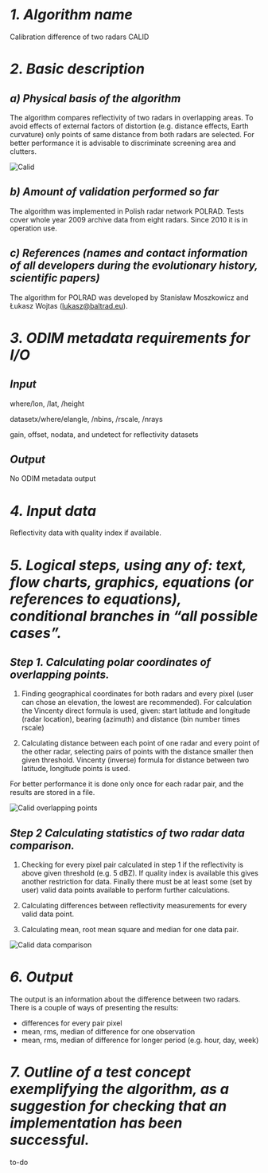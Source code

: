 # *1. Algorithm name*
Calibration difference of two radars CALID

# *2. Basic description*
## *a) Physical basis of the algorithm*
The algorithm compares reflectivity of two radars in overlapping areas. To avoid effects of external factors of distortion (e.g. distance effects, Earth curvature) only points of same distance from both radars are selected. For better performance it is advisable to discriminate screening area and clutters.

![Calid](/images/calid.png)

## *b) Amount of validation performed so far*
The algorithm was implemented in Polish radar network POLRAD. Tests cover whole year 2009 archive data from eight radars. Since 2010 it is in operation use.

## *c) References (names and contact information of all developers during the evolutionary history, scientific papers)*
The algorithm for POLRAD was developed by Stanisław Moszkowicz and Łukasz Wojtas (lukasz@baltrad.eu).

# *3. ODIM metadata requirements for I/O*
## *Input*
where/lon, /lat, /height

datasetx/where/elangle, /nbins, /rscale, /nrays

gain, offset, nodata, and undetect for reflectivity datasets

## *Output*
No ODIM metadata output

# *4. Input data*
Reflectivity data with quality index if available.

# *5. Logical steps, using any of: text, flow charts, graphics, equations (or references to equations), conditional branches in “all possible cases”.*
## *Step 1. Calculating polar coordinates of overlapping points.*
1. Finding geographical coordinates for both radars and every pixel (user can chose an elevation, the lowest are recommended). For calculation the Vincenty direct formula is used, given: start latitude and longitude (radar location), bearing (azimuth) and distance (bin number times rscale)

1. Calculating distance between each point of one radar and every point of the other radar, selecting pairs of points with the distance smaller then given threshold. Vincenty (inverse) formula for distance between two latitude, longitude points is used.

For better performance it is done only once for each radar pair, and the results are stored in a file.

![Calid overlapping points](/images/calid_overlapping_points.png)

<!--	
	#!graphviz
	digraph S {
	"below dist\nthreshold?" [shape=diamond]
	"Loop over\npixels of radar1"->"Loop over\npixels of radar2"
	"Loop over\npixels of radar2"->"Calculating\nlon/lat for radar1"
	"Calculating\nlon/lat for radar1"->"Calculating\nlon/lat for radar2"
	"Calculating\nlon/lat for radar2"->"Calculating dist\nbetween points"
	"Calculating dist\nbetween points"->"below dist\nthreshold?"
	"below dist\nthreshold?"->"Store pair"[label="no"]
	}
-->	
	
## *Step 2 Calculating statistics of two radar data comparison.*
1. Checking for every pixel pair calculated in step 1 if the reflectivity is above given threshold (e.g. 5 dBZ). If quality index is available this gives another restriction for data. Finally there must be at least some (set by user) valid data points available to perform further calculations.

1. Calculating differences between reflectivity measurements for every valid data point.

1. Calculating mean, root mean square and median for one data pair.

![Calid data comparison](/images/calid_data_comparison.png)

<!--	
	#!graphviz
	digraph A {
	"nodata?"[shape=diamond]
	"undetect?"[shape=diamond]
	"below dBZ\nthreshold?"[shape=diamond]
	"below QI\nthreshold?"[shape=diamond]
	"Loop over\npair pixels"->"nodata?"
	"nodata?"->"undetect?"[label="no"]
	"undetect?"->"below dBZ\nthreshold?"[label="no"]
	"below dBZ\nthreshold?"->"below QI\nthreshold?"[label="no"]
	"below QI\nthreshold?"->"Calculate\nstatistics"
	}
-->	
	
# *6. Output*
The output is an information about the difference between two radars. There is a couple of ways of presenting the results:

* differences for every pair pixel
* mean, rms, median of difference for one observation
* mean, rms, median of difference for longer period (e.g. hour, day, week)

# *7. Outline of a test concept exemplifying the algorithm, as a suggestion for checking that an implementation has been successful.*
to-do
